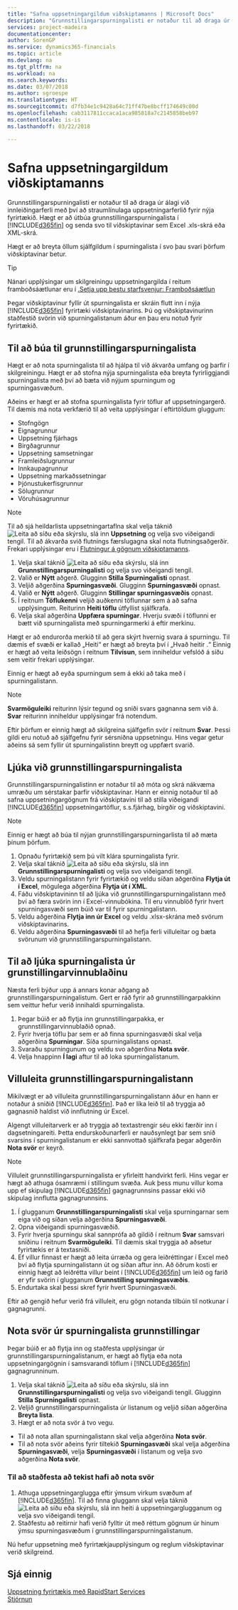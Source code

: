 ```yaml
---
title: "Safna uppsetningargildum viðskiptamanns | Microsoft Docs"
description: "Grunnstillingarspurningalisti er notaður til að draga úr álagi við innleiðingarferli með því að straumlínulaga uppsetningarferlið fyrir nýja fyrirtækið. Hægt er að útbúa uppsetningarspurningalista í Business Central og senda svo til viðskiptavinar sem Excel .xls eða XML skrá."
services: project-madeira
documentationcenter: 
author: SorenGP
ms.service: dynamics365-financials
ms.topic: article
ms.devlang: na
ms.tgt_pltfrm: na
ms.workload: na
ms.search.keywords: 
ms.date: 03/07/2018
ms.author: sgroespe
ms.translationtype: HT
ms.sourcegitcommit: d7fb34e1c9428a64c71ff47be8bcff174649c00d
ms.openlocfilehash: cab3117811ccaca1aca985818a7c2145858beb97
ms.contentlocale: is-is
ms.lasthandoff: 03/22/2018

---
```

# <a name="gather-customer-setup-values"></a>Safna uppsetningargildum viðskiptamanns
Grunnstillingarspurningalisti er notaður til að draga úr álagi við innleiðingarferli með því að straumlínulaga uppsetningarferlið fyrir nýja fyrirtækið. Hægt er að útbúa grunnstillingarspurningalista í [!INCLUDE[d365fin](includes/d365fin_md.md)] og senda svo til viðskiptavinar sem Excel .xls-skrá eða XML-skrá.  

Hægt er að breyta öllum sjálfgildum í spurningalista í svo þau svari þörfum viðskiptavinar betur.  

> [!TIP]  
>  Nánari upplýsingar um skilgreiningu uppsetningargilda í reitum framboðsáætlunar eru í [.Setja upp bestu starfsvenjur: Framboðsáætlun](setup-best-practices-supply-planning.md)  

Þegar viðskiptavinur fyllir út spurningalista er skráin flutt inn í nýja [!INCLUDE[d365fin](includes/d365fin_md.md)] fyrirtæki viðskiptavinarins. Þú og viðskiptavinurinn staðfestið svörin við spurningalistanum áður en þau eru notuð fyrir fyrirtækið.

## <a name="to-create-a-configuration-questionnaire"></a>Til að búa til grunnstillingarspurningalista
Hægt er að nota spurningalista til að hjálpa til við ákvarða umfang og þarfir í skilgreiningu. Hægt er að stofna nýja spurningalista eða breyta fyrirliggjandi spurningalista með því að bæta við nýjum spurningum og spurningasvæðum.  

 Aðeins er hægt er að stofna spurningalista fyrir töflur af uppsetningargerð. Til dæmis má nota verkfærið til að veita upplýsingar í eftirtöldum gluggum:  

-   Stofngögn  
-   Eignagrunnur  
-   Uppsetning fjárhags  
-   Birgðagrunnur  
-   Uppsetning samsetningar
-   Framleiðslugrunnur  
-   Innkaupagrunnur  
-   Uppsetning markaðssetningar  
-   Þjónustukerfisgrunnur  
-   Sölugrunnur  
-   Vöruhúsagrunnur  

> [!NOTE]  
>  Til að sjá heildarlista uppsetningartaflna skal velja táknið ![Leita að síðu eða skýrslu](media/ui-search/search_small.png "Leita að síðu eða skýrslutákni"), slá inn **Uppsetning** og velja svo viðeigandi tengil. Til að ákvarða svið flutnings færslugagna skal nota flutningsaðgerðir. Frekari upplýsingar eru í [Flutningur á gögnum viðskiptamanns](admin-migrate-customer-data.md).  

1. Velja skal táknið ![Leita að síðu eða skýrslu](media/ui-search/search_small.png "Leita að síðu eða skýrslutákn"), slá inn **Grunnstillingarspurningalisti** og velja svo viðeigandi tengil.  
2. Valið er **Nýtt** aðgerð. Glugginn **Stilla Spurningalisti** opnast.  
3. Veljið aðgerðina **Spurningasvæði**. Glugginn **Spurningasvæði** opnast.  
4. Valið er **Nýtt** aðgerð. Glugginn **Stillingar spurningasvæðis** opnast.  
5. Í reitnum **Töflukenni** veljið auðkenni töflunnar sem á að safna upplýsingum. Reiturinn **Heiti töflu** útfyllist sjálfkrafa.  
6. Velja skal aðgerðina **Uppfæra spurningar**. Hverju svæði í töflunni er bætt við spurningalista með spurningarmerki á eftir merkinu.

Hægt er að endurorða merkið til að gera skýrt hvernig svara á spurningu. Til dæmis ef svæði er kallað „Heiti“ er hægt að breyta því í „Hvað heitir <data being collected>.“ Einnig er hægt að veita leiðsögn í reitnum **Tilvísun**, sem inniheldur vefslóð á síðu sem veitir frekari upplýsingar.  

Einnig er hægt að eyða spurningum sem á ekki að taka með í spurningalistann.  

> [!NOTE]  
>  **Svarmöguleiki** reiturinn lýsir tegund og sniði svars gagnanna sem við á. **Svar** reiturinn inniheldur upplýsingar frá notendum.  
>   
>  Eftir þörfum er einnig hægt að skilgreina sjálfgefin svör í reitnum **Svar**. Þessi gildi eru notuð að sjálfgefnu fyrir sérsniðna uppsetningu. Hins vegar getur aðeins sá sem fyllir út spurningalistinn breytt og uppfært svarið.  

## <a name="to-complete-the-configuration-questionnaire"></a>Ljúka við grunnstillingarspurningalista
Grunnstillingarspurningalistinn er notaður til að móta og skrá nákvæma umræðu um sérstakar þarfir viðskiptavinar. Hann er einnig notaður til að safna uppsetningargögnum frá viðskiptavini til að stilla viðeigandi [!INCLUDE[d365fin](includes/d365fin_md.md)] uppsetningartöflur, s.s.fjárhag, birgðir og viðskiptavini.  

> [!NOTE]  
>  Einnig er hægt að búa til nýjan grunnstillingarspurningarlista til að mæta þínum þörfum.  

1. Opnaðu fyrirtækið sem þú vilt klára spurningalista fyrir.
2. Velja skal táknið ![Leita að síðu eða skýrslu](media/ui-search/search_small.png "Leita að síðu eða skýrslutákn"), slá inn **Grunnstillingarspurningalisti** og velja svo viðeigandi tengil.  
3. Veldu spurningalistann fyrir fyrirtækið og veldu síðan aðgerðina **Flytja út í Excel**, mögulega aðgerðina **Flytja út í XML**.
4. Fáðu viðskiptavininn til að ljúka við grunnstillingarspurningalistann með því að færa svörin inn í Excel-vinnubókina. Til eru vinnublöð fyrir hvert spurningasvæði sem búið var til fyrir spurningalistann.   
5. Veldu aðgerðina **Flytja inn úr Excel** og veldu .xlsx-skrána með svörum viðskiptavinarins.  
6. Veldu aðgerðina **Spurningasvæði** til að hefja ferli villuleitar og bæta svörunum við grunnstillingarspurningalistann.  

## <a name="to-complete-a-questionnaire-from-the-configuration-worksheet"></a>Til að ljúka spurningalista úr grunstillingarvinnublaðinu  
Næsta ferli býður upp á annars konar aðgang að grunnstillingarspurningalistum. Gert er ráð fyrir að grunnstillingarpakkinn sem veittur hefur verið innihaldi spurningalista.  

1. Þegar búið er að flytja inn grunnstillingarpakka, er grunnstillingarvinnublaðið opnað.  
2. Fyrir hverja töflu þar sem er að finna spurningasvæði skal velja aðgerðina **Spurningar**. Síða spurningalistans opnast.  
3. Svaraðu spurningunum og veldu svo aðgerðina **Nota svör**.  
4. Velja hnappinn **Í lagi** aftur til að loka spurningalistanum.

## <a name="to-validate-the-configuration-questionnaire"></a>Villuleita grunnstillingarspurningalistann
Mikilvægt er að villuleita grunnstillingarspurningalistann áður en hann er notaður á sniðið [!INCLUDE[d365fin](includes/d365fin_md.md)]. Það er líka leið til að tryggja að gagnasnið haldist við innflutning úr Excel.  

Algengt villuleitarverk er að tryggja að textastrengir séu ekki færðir inn í dagsetningareiti. Þetta endurskoðunarferli er nauðsynlegt þar sem snið svarsins í spurningalistanum er ekki sannvottað sjálfkrafa þegar aðgerðin **Nota svör** er keyrð.  

> [!NOTE]  
>  Villuleit grunnstillingarspurningalista er yfirleitt handvirkt ferli. Hins vegar er hægt að athuga ósamræmi í stillingum svæða. Auk þess munu villur koma upp ef skipulag [!INCLUDE[d365fin](includes/d365fin_md.md)] gagnagrunnsins passar ekki við skipulag innflutta gagnagrunnsins.  

1. Í glugganum **Grunnstillingarspurningalisti** skal velja spurningarnar sem eiga við og síðan velja aðgerðina **Spurningasvæði**.  
2. Opna viðeigandi spurningasvæðið.  
3. Fyrir hverja spurningu skal sannprófa að gildið í reitnum **Svar** samsvari sniðinu í reitnum **Svarmöguleiki**. Til dæmis skal tryggja að aðsetur fyrirtækis er á textasniði.  
4. Ef villur finnast er hægt að leita úrræða og gera leiðréttingar í Excel með því að flytja spurningalistann út og síðan aftur inn. Að öðrum kosti er einnig hægt að leiðrétta villur beint í [!INCLUDE[d365fin](includes/d365fin_md.md)] um leið og farið er yfir svörin í glugganum **Grunnstilling spurningasvæðis**.  
5. Endurtaka skal þessi skref fyrir hvert Spurningasvæði.  

Eftir að gengið hefur verið frá villuleit, eru gögn notanda tilbúin til notkunar í gagnagrunni.  

## <a name="to-apply-answers-from-the-configuration-questionnaire"></a>Nota svör úr spurningalista grunnstillingar
Þegar búið er að flytja inn og staðfesta upplýsingar úr grunnstillingarspurningalistanum, er hægt að flytja eða nota uppsetningargögnin í samsvarandi töflum í [!INCLUDE[d365fin](includes/d365fin_md.md)] gagnagrunninum.  

1. Velja skal táknið ![Leita að síðu eða skýrslu](media/ui-search/search_small.png "Leita að síðu eða skýrslutákn"), slá inn **Grunnstillingarspurningalisti** og velja svo viðeigandi tengil. Glugginn **Stilla Spurningalisti** opnast.  
2. Veljið grunnstillingarspurningalista úr listanum og veljið síðan aðgerðina **Breyta lista**.  
3. Hægt er að nota svör á tvo vegu.  

- Til að nota allan spurningalistann skal velja aðgerðina **Nota svör**.  
- Til að nota svör aðeins fyrir tiltekið **Spurningasvæði** skal velja aðgerðina **Spurningasvæði**, velja **Spurningasvæði** í listanum og velja svo aðgerðina **Nota svör**.  

### <a name="to-verify-that-answers-have-been-applied-successfully"></a>Til að staðfesta að tekist hafi að nota svör  
1. Athuga uppsetningarglugga eftir ýmsum virkum svæðum af [!INCLUDE[d365fin](includes/d365fin_md.md)]. Til að finna gluggann skal velja táknið ![Leita að síðu eða skýrslu](media/ui-search/search_small.png "Leita að síðu eða skýrslutákni"), slá inn heiti á uppsetningarglugganum og velja svo viðeigandi tengil.  
2. Staðfestu að reitirnir hafi verið fylltir út með réttum gögnum úr hinum ýmsu spurningasvæðum í grunnstillingarspurningalistanum.  

Nú hefur uppsetning með fyrirtækjaupplýsingum og reglum viðskiptavinar verið skilgreind.

## <a name="see-also"></a>Sjá einnig  
[Uppsetning fyrirtækis með RapidStart Services](admin-set-up-a-company-with-rapidstart.md)  
[Stjórnun](admin-setup-and-administration.md)

